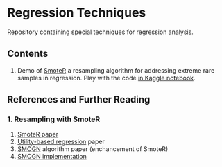 # Regression Techniques
Repository containing special techniques for regression analysis.

## Contents
1. Demo of [SmoteR](https://core.ac.uk/download/pdf/29202178.pdf) a resampling algorithm for addressing extreme rare samples in regression. Play with the code [in Kaggle notebook](https://www.kaggle.com/aleksandradeis/regression-addressing-extreme-rare-cases).

## References and Further Reading

### 1. Resampling with SmoteR
1. [SmoteR paper](https://core.ac.uk/download/pdf/29202178.pdf)
2. [Utility-based regression](https://www.researchgate.net/publication/220699419_Utility-Based_Regression) paper
3. [SMOGN](http://proceedings.mlr.press/v74/branco17a/branco17a.pdf) algorithm paper (enchancement of SmoteR)
4. [SMOGN implementation](https://github.com/nickkunz/smogn)

